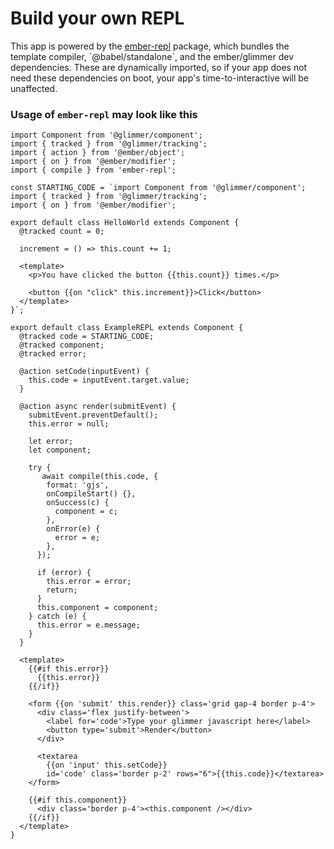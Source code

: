 # Build your own REPL

This app is powered by the [ember-repl](https://github.com/NullVoxPopuli/ember-repl)
package, which bundles the template compiler, \`@babel/standalone\`, and the
ember/glimmer dev dependencies.
These are dynamically imported, so if your app does not need these dependencies on boot,
your app's time-to-interactive will be unaffected.

### Usage of `ember-repl` may look like this

```gjs live preview
import Component from '@glimmer/component';
import { tracked } from '@glimmer/tracking';
import { action } from '@ember/object';
import { on } from '@ember/modifier';
import { compile } from 'ember-repl';

const STARTING_CODE = `import Component from '@glimmer/component';
import { tracked } from '@glimmer/tracking';
import { on } from '@ember/modifier';

export default class HelloWorld extends Component {
  @tracked count = 0;

  increment = () => this.count += 1;

  <template>
    <p>You have clicked the button {{this.count}} times.</p>

    <button {{on "click" this.increment}}>Click</button>
  </template>
}`;

export default class ExampleREPL extends Component {
  @tracked code = STARTING_CODE;
  @tracked component;
  @tracked error;

  @action setCode(inputEvent) {
    this.code = inputEvent.target.value;
  }

  @action async render(submitEvent) {
    submitEvent.preventDefault();
    this.error = null;

    let error;
    let component;

    try {
       await compile(this.code, { 
        format: 'gjs',
        onCompileStart() {},
        onSuccess(c) {
          component = c;
        },
        onError(e) {
          error = e;
        },
      });

      if (error) {
        this.error = error;
        return;
      }
      this.component = component;
    } catch (e) {
      this.error = e.message;
    }
  }

  <template>
    {{#if this.error}}
      {{this.error}}
    {{/if}}

    <form {{on 'submit' this.render}} class='grid gap-4 border p-4'>
      <div class='flex justify-between'>
        <label for='code'>Type your glimmer javascript here</label>
        <button type='submit'>Render</button>
      </div>

      <textarea
        {{on 'input' this.setCode}}
        id='code' class='border p-2' rows="6">{{this.code}}</textarea>
    </form>

    {{#if this.component}}
      <div class='border p-4'><this.component /></div>
    {{/if}}
  </template>
}
```
